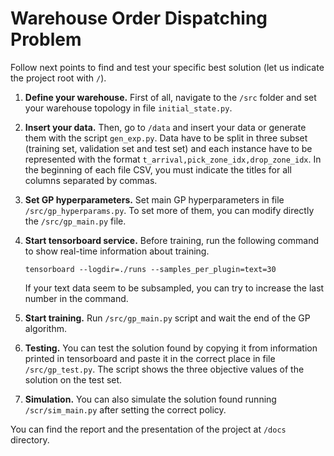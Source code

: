 # Warehouse Order Dispatching Problem
Follow next points to find and test your specific best solution (let us indicate the project root with `/`).


1. **Define your warehouse.** First of all, navigate to the `/src` folder and set your warehouse topology in file `initial_state.py`.

1. **Insert your data.** Then, go to `/data` and insert your data or generate them with the script `gen_exp.py`. Data have to be split in three subset (training set, validation set and test set) and each instance have to be represented with the format `t_arrival,pick_zone_idx,drop_zone_idx`. In the beginning of each file CSV, you must indicate the titles for all columns separated by commas.

1. **Set GP hyperparameters.** Set main GP hyperparameters in file `/src/gp_hyperparams.py`. To set more of them, you can modify directly the `/src/gp_main.py` file.

1. **Start tensorboard service.** Before training, run the following command to show real-time information about training.

    ```
    tensorboard --logdir=./runs --samples_per_plugin=text=30 
    ```
    If your text data seem to be subsampled, you can try to increase the last number in the command.

1. **Start training.** Run `/src/gp_main.py` script and wait the end of the GP algorithm.

1. **Testing.** You can test the solution found by copying it from information printed in tensorboard and paste it in the correct place in file `/src/gp_test.py`. The script shows the three objective values of the solution on the test set.

1. **Simulation.** You can also simulate the solution found running `/scr/sim_main.py` after setting the correct policy.

You can find the report and the presentation of the project at `/docs` directory.
